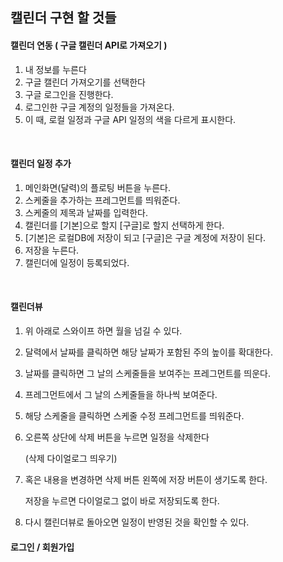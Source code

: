 ## 캘린더 구현 할 것들

#### 캘린더 연동 ( 구글 캘린더 API로 가져오기 )

1. 내 정보를 누른다
2. 구글 캘린더 가져오기를 선택한다
3. 구글 로그인을 진행한다.
4. 로그인한 구글 계정의 일정들을 가져온다.
5. 이 때, 로컬 일정과 구글 API 일정의 색을 다르게 표시한다.

</br>

#### 캘린더 일정 추가

1. 메인화면(달력)의 플로팅 버튼을 누른다.
2. 스케줄을 추가하는 프레그먼트를 띄워준다.
3. 스케줄의 제목과 날짜를 입력한다.
4. 캘린더를 [기본]으로 할지 [구글]로 할지 선택하게 한다.
5. [기본]은 로컬DB에 저장이 되고 [구글]은 구글 계정에 저장이 된다.
6. 저장을 누른다.
7. 캘린더에 일정이 등록되었다.

</br>

#### 캘린더뷰

1. 위 아래로 스와이프 하면 월을 넘길 수 있다.

2. 달력에서 날짜를 클릭하면 해당 날짜가 포함된 주의 높이를 확대한다.

3. 날짜를 클릭하면 그 날의 스케줄들을 보여주는 프레그먼트를 띄운다.

4. 프레그먼트에서 그 날의 스케줄들을 하나씩 보여준다.

5. 해당 스케줄을 클릭하면 스케줄 수정 프레그먼트를 띄워준다.

6. 오른쪽 상단에 삭제 버튼을 누르면 일정을 삭제한다

   (삭제 다이얼로그 띄우기)

7. 혹은 내용을 변경하면 삭제 버튼 왼쪽에 저장 버튼이 생기도록 한다.

   저장을 누르면 다이얼로그 없이 바로 저장되도록 한다.

8. 다시 캘린더뷰로 돌아오면 일정이 반영된 것을 확인할 수 있다.



#### 로그인 / 회원가입

